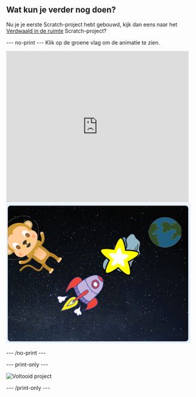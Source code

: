 ## Wat kun je verder nog doen?

Nu je je eerste Scratch-project hebt gebouwd, kijk dan eens naar het [Verdwaald in de ruimte](https://projects.raspberrypi.org/en/projects/lost-in-space?utm_source=pathway&utm_medium=whatnext&utm_campaign=projects) Scratch-project?

\--- no-print \--- Klik op de groene vlag om de animatie te zien.

<div class="scratch-preview">
  <iframe allowtransparency="true" width="485" height="402" src="https://scratch.mit.edu/projects/embed/276873231/?autostart=false" frameborder="0" scrolling="no"></iframe>
  <img src="images/space-final.png">
</div>

\--- /no-print \---

\--- print-only \---

![Voltooid project](images/lost-in-space-static.png)

\--- /print-only \---